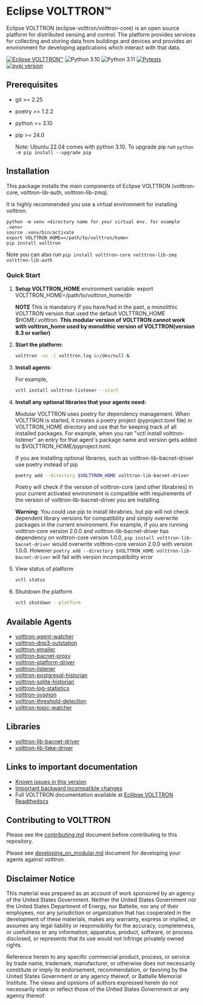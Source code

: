 # Eclipse VOLTTRON™

Eclipse VOLTTRON (eclipse-volttron/volttron-core) is an open source platform for distributed sensing and control. The platform provides services for collecting and storing data from buildings and devices and provides an environment for developing applications which interact with that data.

[![Eclipse VOLTTRON™](https://img.shields.io/badge/Eclips%20VOLTTRON--red.svg)](https://volttron.readthedocs.io/en/latest/)
![Python 3.10](https://img.shields.io/badge/python-3.10-blue.svg)
![Python 3.11](https://img.shields.io/badge/python-3.11-blue.svg)
[![Pytests](https://github.com/eclipse-volttron/volttron-core/actions/workflows/run-tests.yml/badge.svg)](https://github.com/eclipse-volttron/volttron-core/actions/workflows/run-tests.yml)
[![pypi version](https://img.shields.io/pypi/v/volttron.svg)](https://pypi.org/project/volttron/)

## Prerequisites

- git >= 2.25
- poetry >= 1.2.2
- python >= 3.10
- pip >= 24.0

  Note: Ubuntu 22.04 comes with python 3.10. To upgrade pip run ```python -m pip install --upgrade pip```

## Installation

This package installs the main components of Eclipse VOLTTRON (volttron-core, volttron-lib-auth, volttron-lib-zmq).

It is highly recommended you use a virtual environment for installing volttron.

```shell
python -m venv <directory name for your virtual env. for example .venv>
source .venv/bin/activate
export VOLTTRON_HOME=</path/to/volttron/home>
pip install volttron
```

Note you can also run ```pip install volttron-core volttron-lib-zmq volttron-lib-auth```

### Quick Start

 1. **Setup VOLTTRON_HOME** environment variable: export VOLTTRON_HOME=/path/to/volttron_home/dir

    **NOTE** This is mandatory if you have/had in the past, a monolithic    VOLTTRON version that used the default VOLTTRON_HOME $HOME/.volttron. **This modular version of VOLTTRON cannot work with volttron_home used by monolithic version of VOLTTRON(version 8.3 or earlier)**

 1. **Start the platform:**

    ```bash
    volttron -vv -l volttron.log &>/dev/null &
    ```

 1. **Install agents**:

    For example,

    ```bash
    vctl install volttron-listener --start
    ```

 1. **Install any optional libraries that your agents need:**

    Modular VOLTTRON uses poetry for dependency management. When VOLTTRON is started, it creates a poetry project (pyproject.toml file) in VOLTTRON_HOME directory and use that for keeping track of all installed packages. For example, when you ran "vctl install volttron-listener" an entry for that agent's package name and version gets added to $VOLTTRON_HOME/pyproject.toml.

    If you are installing optional libraries, such as volttron-lib-bacnet-driver use poetry instead of pip

    ```bash
    poetry add --directory $VOLTTRON_HOME volttron-lib-bacnet-driver
    ```

    Poetry will check if the version of volttron-core (and other librabries) in your current activated environment is compatible with requirements of the version of volttron-lib-bacnet-driver you are installing.

    **Warning:** You could use pip to install librabries, but pip will not check dependent library versions for compatibility and simply overwrite packages in the current environment. For example, if you are running volttron-core version 2.0.0 and volttron-lib-bacnet-driver has dependency on volttron-core version 1.0.0, ```pip install volttron-lib-bacnet-driver``` would overwrite volttron-core version 2.0.0 with version 1.0.0. However ```poetry add --directory $VOLTTRON_HOME volttron-lib-bacnet-driver``` will fail with version incompatibility error

 1. View status of platform

    ```bash
    vctl status
    ```

 1. Shutdown the platform

    ```bash
    vctl shutdown --platform
    ```

## Available Agents

- [volttron-agent-watcher](https://github.com/eclipse-volttron/volttron-agent-watcher/tree/v10)
- [volttron-dnp3-outstation]((https://github.com/eclipse-volttron/volttron-dnp3-outstation/tree/v10))
- [volttron-emailer]((https://github.com/eclipse-volttron/volttron-emailer/tree/v10))
- [volttron-bacnet-proxy]((https://github.com/eclipse-volttron/volttron-bacnet-proxy/tree/v10))
- [volttron-platform-driver]((https://github.com/eclipse-volttron/volttron-platform-driver/tree/v10))
- [volttron-listener]((https://github.com/eclipse-volttron/volttron-listener/tree/v10))
- [volttron-postgresql-historian]((https://github.com/eclipse-volttron/volttron-postgresql-historian/tree/v10))
- [volttron-sqlite-historian]((https://github.com/eclipse-volttron/volttron-sqlite-historian/tree/v10))
- [volttron-log-statistics]((https://github.com/eclipse-volttron/volttron-log-statistics/tree/v10))
- [volttron-sysmon]((https://github.com/eclipse-volttron/volttron-sysmon/tree/v10))
- [volttron-threshold-detection]((https://github.com/eclipse-volttron/volttron-threshold-detection/tree/v10))
- [volttron-topic-watcher]((https://github.com/eclipse-volttron/volttron-topic-watcher/tree/v10))

## Libraries

- [volttron-lib-bacnet-driver]((https://github.com/eclipse-volttron/volttron-lib-bacnet-driver/tree/v10))
- [volttron-lib-fake-driver]((https://github.com/eclipse-volttron/volttron-lib-fake-driver/tree/v10))

## Links to important documentation

- [Known issues in this version](https://github.com/eclipse-volttron/volttron-core/labels/2.0.0rc0)
- [Important backward incompatible changes](backward_incompatible_features.md)
- Full VOLTTRON documentation available at [Eclilpse VOLTTRON Readthedocs](https://eclipse-volttron.readthedocs.io)

## Contributing to VOLTTRON

Please see the [contributing.md](CONTRIBUTING.md) document before contributing to this repository.

Please see [developing_on_modular.md](DEVELOPING_ON_MODULAR.md) document for developing your agents against volttron.

## Disclaimer Notice

This material was prepared as an account of work sponsored by an agency of the
United States Government.  Neither the United States Government nor the United
States Department of Energy, nor Battelle, nor any of their employees, nor any
jurisdiction or organization that has cooperated in the development of these
materials, makes any warranty, express or implied, or assumes any legal
liability or responsibility for the accuracy, completeness, or usefulness or any
information, apparatus, product, software, or process disclosed, or represents
that its use would not infringe privately owned rights.

Reference herein to any specific commercial product, process, or service by
trade name, trademark, manufacturer, or otherwise does not necessarily
constitute or imply its endorsement, recommendation, or favoring by the United
States Government or any agency thereof, or Battelle Memorial Institute. The
views and opinions of authors expressed herein do not necessarily state or
reflect those of the United States Government or any agency thereof.

